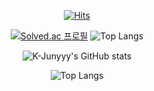 <!--
**zener9233/zener9233** is a ✨ _special_ ✨ repository because its `README.md` (this file) appears on your GitHub profile.

Here are some ideas to get you started:

- 🔭 I’m currently working on ...
- 🌱 I’m currently learning ...
- 👯 I’m looking to collaborate on ...
- 🤔 I’m looking for help with ...
- 💬 Ask me about ...
- 📫 How to reach me: ...
- 😄 Pronouns: ...
- ⚡ Fun fact: ...
-->

<div align=center>

  
[![Hits](https://hits.seeyoufarm.com/api/count/incr/badge.svg?url=https%3A%2F%2Fgithub.com%2Fzener9233&count_bg=%230055FF&title_bg=%23000000&icon=zendesk.svg&icon_color=%23FFFFFF&title=ener&edge_flat=false)](https://hits.seeyoufarm.com)



  
  [![Solved.ac 프로필](http://mazassumnida.wtf/api/v2/generate_badge?boj=cite9233)](https://solved.ac/cite9233)
![Top Langs](https://github-readme-stats.vercel.app/api/top-langs/?username=zener9233&layout=compact&theme=tokyonight)


![K-Junyyy's GitHub stats](https://github-readme-stats.vercel.app/api?username=zener9233&show_icons=true&theme=tokyonight)  



![Top Langs](https://github-readme-stats.vercel.app/api/top-langs/?username=zener9233&layout=compact&theme=tokyonight)



</div>
